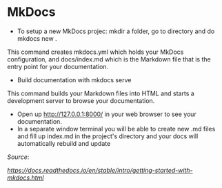 # MkDocs

- To setup a new MkDocs projec: mkdir a folder, go to directory and do 
       mkdocs new . 

This command creates mkdocs.yml which holds your MkDocs configuration, and docs/index.md which is the Markdown file that is the entry point for your documentation.

- Build documentation with
  	mkdocs serve

This command builds your Markdown files into HTML and starts a development server to browse your documentation.

- Open up http://127.0.0.1:8000/ in your web browser to see your documentation. 
- In a separate window terminal you will be able to create new .md files and fill up index.md in the project's directory and your docs will automatically rebuild and update


*Source*:

*https://docs.readthedocs.io/en/stable/intro/getting-started-with-mkdocs.html*